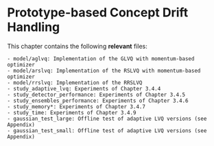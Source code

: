 # Prototype-based Concept Drift Handling
This chapter contains the following __relevant__ files:

    - model/aglvq: Implementation of the GLVQ with momentum-based optimizer
    - model/arslvq: Implementation of the RSLVQ with momentum-based optimizer
    - model/rrslvq: Implementation of the RRSLVQ
    - study_adaptive_lvq: Experiments of Chapter 3.4.4
    - study_detector_performance: Experiments of Chapter 3.4.5
    - study_ensembles_performance: Experiments of Chapter 3.4.6
    - study_memory*: Experiments of Chapter 3.4.7
    - study_time: Experiments of Chapter 3.4.9
    - gaussian_test_large: Offline test of adaptive LVQ versions (see Appendix)
    - gaussian_test_small: Offline test of adaptive LVQ versions (see Appendix)